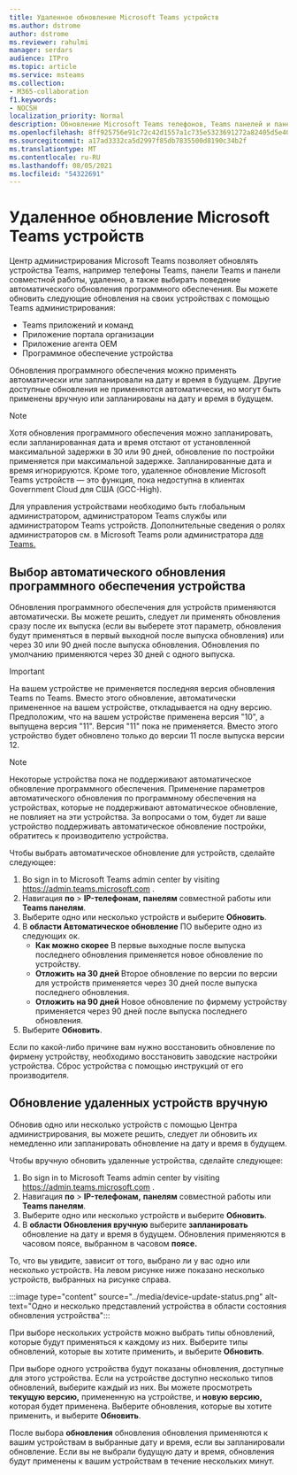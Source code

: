 ```yaml
---
title: Удаленное обновление Microsoft Teams устройств
ms.author: dstrome
author: dstrome
ms.reviewer: rahulmi
manager: serdars
audience: ITPro
ms.topic: article
ms.service: msteams
ms.collection:
- M365-collaboration
f1.keywords:
- NOCSH
localization_priority: Normal
description: Обновление Microsoft Teams телефонов, Teams панелей и панелей совместной работы удаленно с помощью Teams центра администрирования
ms.openlocfilehash: 8ff925756e91c72c42d1557a1c735e5323691272a82405d5e4047ab4ff9828b5
ms.sourcegitcommit: a17ad3332ca5d2997f85db7835500d8190c34b2f
ms.translationtype: MT
ms.contentlocale: ru-RU
ms.lasthandoff: 08/05/2021
ms.locfileid: "54322691"
---
```

# <a name="update-microsoft-teams-devices-remotely"></a>Удаленное обновление Microsoft Teams устройств

Центр администрирования Microsoft Teams позволяет обновлять устройства Teams, например телефоны Teams, панели Teams и панели совместной работы, удаленно, а также выбирать поведение автоматического обновления программного обеспечения. Вы можете обновить следующие обновления на своих устройствах с помощью Teams администрирования:

- Teams приложений и команд
- Приложение портала организации
- Приложение агента OEM
- Программное обеспечение устройства

Обновления программного обеспечения можно применять автоматически или запланировали на дату и время в будущем. Другие доступные обновления не применяются автоматически, но могут быть применены вручную или запланированы на дату и время в будущем.

> [!NOTE]
> Хотя обновления программного обеспечения можно запланировать, если запланированная дата и время отстают от установленной максимальной задержки в 30 или 90 дней, обновление по постройки применяется при максимальной задержке. Запланированные дата и время игнорируются. Кроме того, удаленное обновление Microsoft Teams устройств — это функция, пока недоступна в клиентах Government Cloud для США (GCC-High).

Для управления устройствами необходимо быть глобальным администратором, администратором Teams службы или администратором Teams устройств. Дополнительные сведения о ролях администраторов см. в Microsoft Teams роли администратора [для Teams.](../using-admin-roles.md)

## <a name="choose-automatic-device-firmware-update-behavior"></a>Выбор автоматического обновления программного обеспечения устройства

Обновления программного обеспечения для устройств применяются автоматически. Вы можете решить, следует ли применять обновления сразу после их выпуска (если вы выберете этот параметр, обновления будут применяться в первый выходной после выпуска обновления) или через 30 или 90 дней после выпуска обновления. Обновления по умолчанию применяются через 30 дней с одного выпуска.

> [!IMPORTANT]
> На вашем устройстве не применяется последняя версия обновления Teams по Teams. Вместо этого обновление, автоматически примененное на вашем устройстве, откладывается на одну версию. Предположим, что на вашем устройстве применена версия "10", а выпущена версия "11". Версия "11" пока не применяется. Вместо этого устройство будет обновлено только до версии 11 после выпуска версии 12.

> [!NOTE]
> Некоторые устройства пока не поддерживают автоматическое обновление программного обеспечения. Применение параметров автоматического обновления по программному обеспечения на устройствах, которые не поддерживают автоматическое обновление, не повлияет на эти устройства. За вопросами о том, будет ли ваше устройство поддерживать автоматическое обновление постройки, обратитесь к производителю устройства.

Чтобы выбрать автоматическое обновление для устройств, сделайте следующее:

1. Во sign in to Microsoft Teams admin center by visiting https://admin.teams.microsoft.com .
2. Навигация **по**  >  **IP-телефонам,** **панелям** совместной работы или **Teams панелям**.
3. Выберите одно или несколько устройств и выберите **Обновить**.
4. В **области Автоматическое обновление** ПО выберите одно из следующих ок.
    - **Как можно скорее** В первые выходные после выпуска последнего обновления применяется новое обновление по устройству.
    - **Отложить на 30 дней** Второе обновление по версии по версии для устройств применяется через 30 дней после выпуска последнего обновления.
    - **Отложить на 90 дней** Новое обновление по фирмему устройству применяется через 90 дней после выпуска последнего обновления.
5. Выберите **Обновить**.

Если по какой-либо причине вам нужно восстановить обновление по фирмену устройству, необходимо восстановить заводские настройки устройства. Сброс устройства с помощью инструкций от его производителя.  

## <a name="manually-update-remote-devices"></a>Обновление удаленных устройств вручную

Обновив одно или несколько устройств с помощью Центра администрирования, вы можете решить, следует ли обновить их немедленно или запланировать обновление на дату и время в будущем.

Чтобы вручную обновить удаленные устройства, сделайте следующее:

1. Во sign in to Microsoft Teams admin center by visiting https://admin.teams.microsoft.com .
2. Навигация **по**  >  **IP-телефонам,** **панелям** совместной работы или **Teams панелям**.
3. Выберите одно или несколько устройств и выберите **Обновить**.
4. В **области Обновления вручную** выберите **запланировать** обновление на дату и время в будущем. Обновления применяются в часовом поясе, выбранном в часовом **поясе.**

То, что вы увидите, зависит от того, выбрано ли у вас одно или несколько устройств. На левом рисунке ниже показано несколько устройств, выбранных на рисунке справа.

:::image type="content" source="../media/device-update-status.png" alt-text="Одно и несколько представлений устройства в области состояния обновления устройства":::

При выборе нескольких устройств можно выбрать типы обновлений, которые будут применяться к каждому из них. Выберите типы обновлений, которые вы хотите применить, и выберите **Обновить**.

При выборе одного устройства будут показаны обновления, доступные для этого устройства. Если на устройстве доступно несколько типов обновлений, выберите каждый из них. Вы можете просмотреть **текущую версию,** примененную на устройстве, и **новую версию,** которая будет применена. Выберите обновления, которые вы хотите применить, и выберите **Обновить**.

После выбора **обновления** обновления обновления применяются к вашим устройствам в выбранные дату и время, если вы запланировали обновление. Если вы не выбрали будущую дату и время, обновления будут применены к вашим устройствам в течение нескольких минут.
